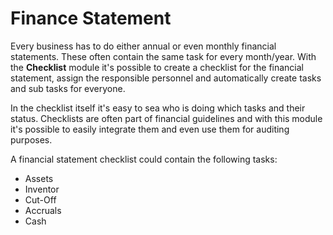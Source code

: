 # Finance Statement

Every business has to do either annual or even monthly financial statements. These often contain the same task for every month/year. With the **Checklist** module it's possible to create a checklist for the financial statement, assign the responsible personnel and automatically create tasks and sub tasks for everyone. 

In the checklist itself it's easy to sea who is doing which tasks and their status. Checklists are often part of financial guidelines and with this module it's possible to easily integrate them and even use them for auditing purposes.

A financial statement checklist could contain the following tasks:

* Assets
* Inventor
* Cut-Off
* Accruals
* Cash
